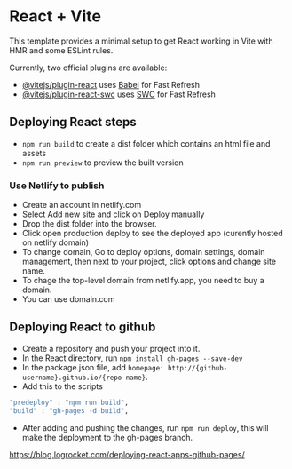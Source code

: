 # React + Vite

This template provides a minimal setup to get React working in Vite with HMR and some ESLint rules.

Currently, two official plugins are available:

- [@vitejs/plugin-react](https://github.com/vitejs/vite-plugin-react/blob/main/packages/plugin-react/README.md) uses [Babel](https://babeljs.io/) for Fast Refresh
- [@vitejs/plugin-react-swc](https://github.com/vitejs/vite-plugin-react-swc) uses [SWC](https://swc.rs/) for Fast Refresh





## Deploying React steps

- `npm run build` to create a dist folder which contains an html file and assets
- `npm run preview` to preview the built version

### Use Netlify to publish
- Create an account in netlify.com
- Select Add new site and click on Deploy manually
- Drop the dist folder into the browser. 
- Click open production deploy to see the deployed app (curently hosted on netlify domain)
- To change domain, Go to deploy options, domain settings, domain management, then next to your project, click options and change site name. 
- To chage the top-level domain from netlify.app, you need to buy a domain. 
- You can use domain.com


## Deploying React to github
- Create a repository and push your project into it. 
- In the React directory, run `npm install gh-pages --save-dev`
- In the package.json file, add ```homepage: http://{github-username}.github.io/{repo-name}```.
- Add this to the scripts
```bash
"predeploy" : "npm run build",
"build" : "gh-pages -d build",

```
- After adding and pushing the changes, run `npm run deploy`, this will make the deployment to the gh-pages branch. 

https://blog.logrocket.com/deploying-react-apps-github-pages/